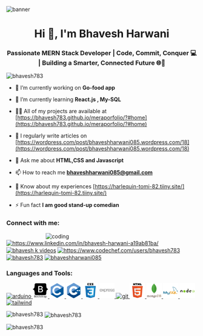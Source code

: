 ![banner](https://github.com/BHAVESH783/BHAVESH783/assets/73656541/f02dff9b-d623-4cda-8ad5-a880535fd939)
<h1 align="center">Hi 👋, I'm Bhavesh Harwani</h1>
<h3 align="center">Passionate MERN Stack Developer | Code, Commit, Conquer 💻 | Building a Smarter, Connected Future 🌐🤖</h3>

<p align="left"> <img src="https://komarev.com/ghpvc/?username=bhavesh783&label=Profile%20views&color=0e75b6&style=flat" alt="bhavesh783" /> </p>

- 🔭 I’m currently working on **Go-food app**

- 🌱 I’m currently learning **React.js , My-SQL**

- 👨‍💻 All of my projects are available at [https://bhavesh783.github.io/meraporfolio/?#home](https://bhavesh783.github.io/meraporfolio/?#home)

- 📝 I regularly write articles on [https://wordpress.com/post/bhaveshharwani085.wordpress.com/18](https://wordpress.com/post/bhaveshharwani085.wordpress.com/18)

- 💬 Ask me about **HTML,CSS and Javascript**

- 📫 How to reach me **bhaveshharwani085@gmail.com**

- 📄 Know about my experiences [https://harlequin-tomi-82.tiiny.site/](https://harlequin-tomi-82.tiiny.site/)

- ⚡ Fun fact **I am good stand-up comedian**

<h3 align="left">Connect with me:</h3>
<img align ="right" alt = "coding" width="400" src="https://www.google.com/url?sa=i&url=https%3A%2F%2Ftenor.com%2Fview%2Fcoding-gif-18657810&psig=AOvVaw30Tu1UJ3mBufMyvK7Cj1WZ&ust=1693843203161000&source=images&cd=vfe&opi=89978449&ved=0CBAQjRxqFwoTCODwnOfnjoEDFQAAAAAdAAAAABAF">
<p align="left">
<a href="https://linkedin.com/in/https://www.linkedin.com/in/bhavesh-harwani-a19ab81ba/" target="blank"><img align="center" src="https://raw.githubusercontent.com/rahuldkjain/github-profile-readme-generator/master/src/images/icons/Social/linked-in-alt.svg" alt="https://www.linkedin.com/in/bhavesh-harwani-a19ab81ba/" height="30" width="40" /></a>
<a href="https://www.youtube.com/c/bhavesh k videos" target="blank"><img align="center" src="https://raw.githubusercontent.com/rahuldkjain/github-profile-readme-generator/master/src/images/icons/Social/youtube.svg" alt="bhavesh k videos" height="30" width="40" /></a>
<a href="https://www.codechef.com/users/https://www.codechef.com/users/bhavesh783" target="blank"><img align="center" src="https://cdn.jsdelivr.net/npm/simple-icons@3.1.0/icons/codechef.svg" alt="https://www.codechef.com/users/bhavesh783" height="30" width="40" /></a>
<a href="https://www.leetcode.com/bhavesh783" target="blank"><img align="center" src="https://raw.githubusercontent.com/rahuldkjain/github-profile-readme-generator/master/src/images/icons/Social/leet-code.svg" alt="bhavesh783" height="30" width="40" /></a>
<a href="https://auth.geeksforgeeks.org/user/bhaveshharwani085" target="blank"><img align="center" src="https://raw.githubusercontent.com/rahuldkjain/github-profile-readme-generator/master/src/images/icons/Social/geeks-for-geeks.svg" alt="bhaveshharwani085" height="30" width="40" /></a>
</p>

<h3 align="left">Languages and Tools:</h3>
<p align="left"> <a href="https://www.arduino.cc/" target="_blank" rel="noreferrer"> <img src="https://cdn.worldvectorlogo.com/logos/arduino-1.svg" alt="arduino" width="40" height="40"/> </a> <a href="https://getbootstrap.com" target="_blank" rel="noreferrer"> <img src="https://raw.githubusercontent.com/devicons/devicon/master/icons/bootstrap/bootstrap-plain-wordmark.svg" alt="bootstrap" width="40" height="40"/> </a> <a href="https://www.cprogramming.com/" target="_blank" rel="noreferrer"> <img src="https://raw.githubusercontent.com/devicons/devicon/master/icons/c/c-original.svg" alt="c" width="40" height="40"/> </a> <a href="https://www.w3schools.com/cpp/" target="_blank" rel="noreferrer"> <img src="https://raw.githubusercontent.com/devicons/devicon/master/icons/cplusplus/cplusplus-original.svg" alt="cplusplus" width="40" height="40"/> </a> <a href="https://www.w3schools.com/css/" target="_blank" rel="noreferrer"> <img src="https://raw.githubusercontent.com/devicons/devicon/master/icons/css3/css3-original-wordmark.svg" alt="css3" width="40" height="40"/> </a> <a href="https://expressjs.com" target="_blank" rel="noreferrer"> <img src="https://raw.githubusercontent.com/devicons/devicon/master/icons/express/express-original-wordmark.svg" alt="express" width="40" height="40"/> </a> <a href="https://git-scm.com/" target="_blank" rel="noreferrer"> <img src="https://www.vectorlogo.zone/logos/git-scm/git-scm-icon.svg" alt="git" width="40" height="40"/> </a> <a href="https://www.w3.org/html/" target="_blank" rel="noreferrer"> <img src="https://raw.githubusercontent.com/devicons/devicon/master/icons/html5/html5-original-wordmark.svg" alt="html5" width="40" height="40"/> </a> <a href="https://www.mongodb.com/" target="_blank" rel="noreferrer"> <img src="https://raw.githubusercontent.com/devicons/devicon/master/icons/mongodb/mongodb-original-wordmark.svg" alt="mongodb" width="40" height="40"/> </a> <a href="https://www.mysql.com/" target="_blank" rel="noreferrer"> <img src="https://raw.githubusercontent.com/devicons/devicon/master/icons/mysql/mysql-original-wordmark.svg" alt="mysql" width="40" height="40"/> </a> <a href="https://nodejs.org" target="_blank" rel="noreferrer"> <img src="https://raw.githubusercontent.com/devicons/devicon/master/icons/nodejs/nodejs-original-wordmark.svg" alt="nodejs" width="40" height="40"/> </a> <a href="https://tailwindcss.com/" target="_blank" rel="noreferrer"> <img src="https://www.vectorlogo.zone/logos/tailwindcss/tailwindcss-icon.svg" alt="tailwind" width="40" height="40"/> </a> </p>

<p><img align="left" src="https://github-readme-stats.vercel.app/api/top-langs?username=bhavesh783&show_icons=true&locale=en&layout=compact" alt="bhavesh783" /></p>

<p>&nbsp;<img align="center" src="https://github-readme-stats.vercel.app/api?username=bhavesh783&show_icons=true&locale=en" alt="bhavesh783" /></p>

<p><img align="center" src="https://github-readme-streak-stats.herokuapp.com/?user=bhavesh783&" alt="bhavesh783" /></p>

